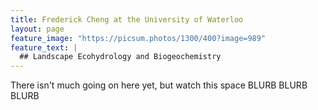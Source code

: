 ```yaml
---
title: Frederick Cheng at the University of Waterloo
layout: page
feature_image: "https://picsum.photos/1300/400?image=989"
feature_text: |
  ## Landscape Ecohydrology and Biogeochemistry
---
```


There isn't much going on here yet, but watch this space BLURB BLURB BLURB
